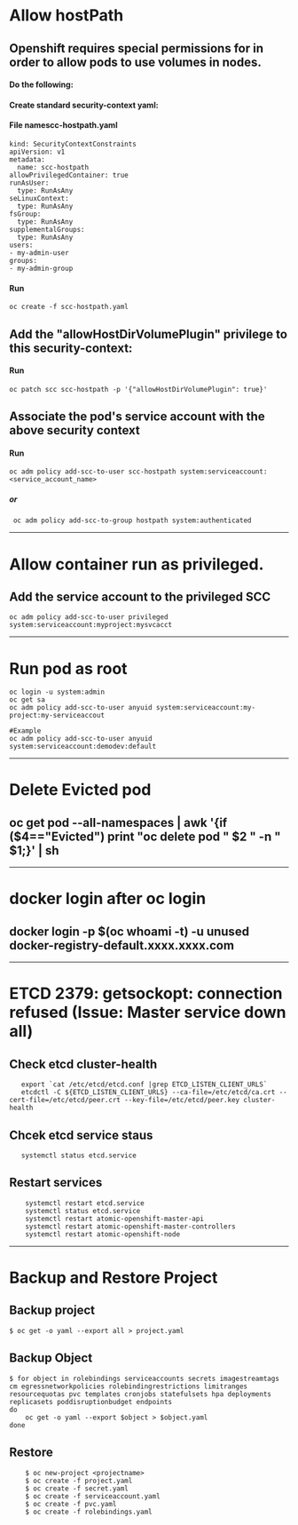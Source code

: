 # Allow hostPath
## Openshift requires special permissions for in order to allow pods to use volumes in nodes.

#### Do the following:
#### Create standard security-context yaml:
#### File namescc-hostpath.yaml
    
    kind: SecurityContextConstraints
    apiVersion: v1
    metadata:
      name: scc-hostpath
    allowPrivilegedContainer: true
    runAsUser:
      type: RunAsAny
    seLinuxContext:
      type: RunAsAny
    fsGroup:
      type: RunAsAny
    supplementalGroups:
      type: RunAsAny
    users:
    - my-admin-user
    groups:
    - my-admin-group
    
#### Run
    oc create -f scc-hostpath.yaml

## Add the "allowHostDirVolumePlugin" privilege to this security-context:
#### Run
    oc patch scc scc-hostpath -p '{"allowHostDirVolumePlugin": true}'

## Associate the pod's service account with the above security context
#### Run
    oc adm policy add-scc-to-user scc-hostpath system:serviceaccount:<service_account_name>
##### or
     oc adm policy add-scc-to-group hostpath system:authenticated
     
--------------------------------------------------------------------------------------------------------------------------------

# Allow container run as privileged.
## Add the service account to the privileged SCC
    oc adm policy add-scc-to-user privileged system:serviceaccount:myproject:mysvcacct
--------------------------------------------------------------------------------------------------------------------------------
# Run pod as root
    oc login -u system:admin
    oc get sa
    oc adm policy add-scc-to-user anyuid system:serviceaccount:my-project:my-serviceaccout
    
    #Example
    oc adm policy add-scc-to-user anyuid system:serviceaccount:demodev:default

--------------------------------------------------------------------------------------------------------------------------------

# Delete Evicted pod
## oc get pod --all-namespaces | awk '{if ($4=="Evicted") print "oc delete pod " $2 " -n " $1;}' | sh

--------------------------------------------------------------------------------------------------------------------------------
# docker login after oc login
## docker login -p $(oc whoami -t) -u unused docker-registry-default.xxxx.xxxx.com

--------------------------------------------------------------------------------------------------------------------------------

# ETCD 2379: getsockopt: connection refused (Issue: Master service down all)
## Check etcd cluster-health
       export `cat /etc/etcd/etcd.conf |grep ETCD_LISTEN_CLIENT_URLS`
       etcdctl -C ${ETCD_LISTEN_CLIENT_URLS} --ca-file=/etc/etcd/ca.crt --cert-file=/etc/etcd/peer.crt --key-file=/etc/etcd/peer.key cluster-health

## Chcek etcd service staus
       systemctl status etcd.service
       
## Restart services
        systemctl restart etcd.service
        systemctl status etcd.service
        systemctl restart atomic-openshift-master-api
        systemctl restart atomic-openshift-master-controllers
        systemctl restart atomic-openshift-node
        
--------------------------------------------------------------------------------------------------------------------------------

# Backup and Restore Project
## Backup project
    $ oc get -o yaml --export all > project.yaml
## Backup Object
    $ for object in rolebindings serviceaccounts secrets imagestreamtags cm egressnetworkpolicies rolebindingrestrictions limitranges resourcequotas pvc templates cronjobs statefulsets hpa deployments replicasets poddisruptionbudget endpoints
    do
        oc get -o yaml --export $object > $object.yaml
    done
    
## Restore
        $ oc new-project <projectname>
        $ oc create -f project.yaml
        $ oc create -f secret.yaml
        $ oc create -f serviceaccount.yaml
        $ oc create -f pvc.yaml
        $ oc create -f rolebindings.yaml

